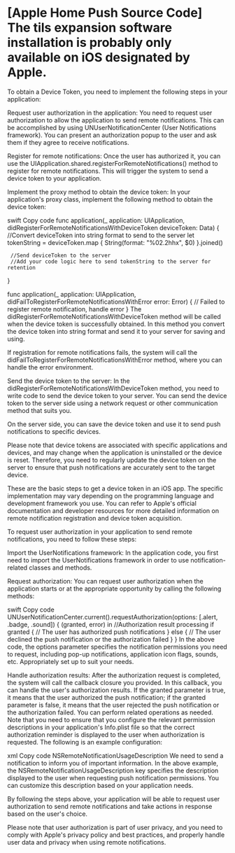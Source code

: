 # [Apple Home Push Source Code] The tils expansion software installation is probably only available on iOS designated by Apple.

To obtain a Device Token, you need to implement the following steps in your application:

Request user authorization in the application: You need to request user authorization to allow the application to send remote notifications. This can be accomplished by using UNUserNotificationCenter (User Notifications framework). You can present an authorization popup to the user and ask them if they agree to receive notifications.

Register for remote notifications: Once the user has authorized it, you can use the UIApplication.shared.registerForRemoteNotifications() method to register for remote notifications. This will trigger the system to send a device token to your application.

Implement the proxy method to obtain the device token: In your application's proxy class, implement the following method to obtain the device token:

swift
Copy code
func application(_ application: UIApplication, didRegisterForRemoteNotificationsWithDeviceToken deviceToken: Data) {
     //Convert deviceToken into string format to send to the server
     let tokenString = deviceToken.map { String(format: "%02.2hhx", $0) }.joined()
    
     //Send deviceToken to the server
     //Add your code logic here to send tokenString to the server for retention
}

func application(_ application: UIApplication, didFailToRegisterForRemoteNotificationsWithError error: Error) {
     // Failed to register remote notification, handle error
}
The didRegisterForRemoteNotificationsWithDeviceToken method will be called when the device token is successfully obtained. In this method you convert the device token into string format and send it to your server for saving and using.

If registration for remote notifications fails, the system will call the didFailToRegisterForRemoteNotificationsWithError method, where you can handle the error environment.

Send the device token to the server: In the didRegisterForRemoteNotificationsWithDeviceToken method, you need to write code to send the device token to your server. You can send the device token to the server side using a network request or other communication method that suits you.

On the server side, you can save the device token and use it to send push notifications to specific devices.

Please note that device tokens are associated with specific applications and devices, and may change when the application is uninstalled or the device is reset. Therefore, you need to regularly update the device token on the server to ensure that push notifications are accurately sent to the target device.

These are the basic steps to get a device token in an iOS app. The specific implementation may vary depending on the programming language and development framework you use. You can refer to Apple's official documentation and developer resources for more detailed information on remote notification registration and device token acquisition.


To request user authorization in your application to send remote notifications, you need to follow these steps:

Import the UserNotifications framework: In the application code, you first need to import the UserNotifications framework in order to use notification-related classes and methods.

Request authorization: You can request user authorization when the application starts or at the appropriate opportunity by calling the following methods:

swift
Copy code
UNUserNotificationCenter.current().requestAuthorization(options: [.alert, .badge, .sound]) { (granted, error) in
     //Authorization result processing
     if granted {
         // The user has authorized push notifications
     } else {
         // The user declined the push notification or the authorization failed
     }
}
In the above code, the options parameter specifies the notification permissions you need to request, including pop-up notifications, application icon flags, sounds, etc. Appropriately set up to suit your needs.

Handle authorization results: After the authorization request is completed, the system will call the callback closure you provided. In this callback, you can handle the user's authorization results. If the granted parameter is true, it means that the user authorized the push notification; if the granted parameter is false, it means that the user rejected the push notification or the authorization failed. You can perform related operations as needed.
Note that you need to ensure that you configure the relevant permission descriptions in your application's Info.plist file so that the correct authorization reminder is displayed to the user when authorization is requested. The following is an example configuration:

xml
Copy code
<key>NSRemoteNotificationUsageDescription</key>
<string>We need to send a notification to inform you of important information. </string>
In the above example, the NSRemoteNotificationUsageDescription key specifies the description displayed to the user when requesting push notification permissions. You can customize this description based on your application needs.

By following the steps above, your application will be able to request user authorization to send remote notifications and take actions in response based on the user's choice.

Please note that user authorization is part of user privacy, and you need to comply with Apple's privacy policy and best practices, and properly handle user data and privacy when using remote notifications.
